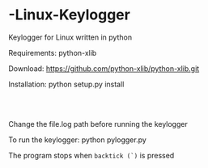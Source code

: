 # -Linux-Keylogger
Keylogger for Linux written in python

Requirements: python-xlib

Download: https://github.com/python-xlib/python-xlib.git

Installation: python setup.py install

<br><br>

Change the file.log path before running the keylogger


To run the keylogger: python pylogger.py


The program stops when ``backtick (`)`` is pressed
